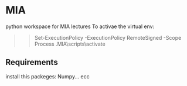 # MIA
python workspace for MIA lectures
To activae the virtual env:
>> Set-ExecutionPolicy -ExecutionPolicy RemoteSigned -Scope Process
>> .MIA\scripts\activate
## Requirements
install this packeges:
Numpy... ecc
